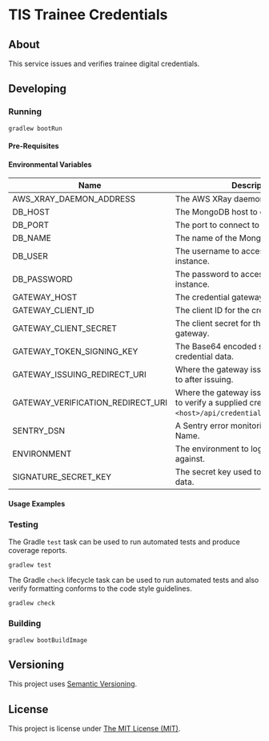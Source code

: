 # TIS Trainee Credentials

## About

This service issues and verifies trainee digital credentials.

## Developing

### Running

```shell
gradlew bootRun
```

#### Pre-Requisites

#### Environmental Variables

| Name                              | Description                                                                                                             | Default     |
|-----------------------------------|-------------------------------------------------------------------------------------------------------------------------|-------------|
| AWS_XRAY_DAEMON_ADDRESS | The AWS XRay daemon host. | |
| DB_HOST                           | The MongoDB host to connect to.                                                                                         | localhost   |
| DB_PORT                           | The port to connect to MongoDB on.                                                                                      | 27017       |
| DB_NAME                           | The name of the MongoDB database.                                                                                       | credentials |
| DB_USER                           | The username to access the MongoDB instance.                                                                            | admin       |
| DB_PASSWORD                       | The password to access the MongoDB instance.                                                                            | pwd         |
| GATEWAY_HOST                      | The credential gateway host.                                                                                            |             |
| GATEWAY_CLIENT_ID                 | The client ID for the credential gateway.                                                                               |             |
| GATEWAY_CLIENT_SECRET             | The client secret for the credential gateway.                                                                           |             |
| GATEWAY_TOKEN_SIGNING_KEY         | The Base64 encoded signing key for the credential data.                                                                 |             |
| GATEWAY_ISSUING_REDIRECT_URI      | Where the gateway issue should redirect to after issuing.                                                               |             |
| GATEWAY_VERIFICATION_REDIRECT_URI | Where the gateway issue should redirect to verify a supplied credential, e.g. `<host>/api/credentials/verify/callback`. |             |
| SENTRY_DSN                        | A Sentry error monitoring Data Source Name.                                                                             |             |
| ENVIRONMENT                | The environment to log Sentry events against.                                                                           | local       |
| SIGNATURE_SECRET_KEY              | The secret key used to validate signed data.                                                                            |             |

#### Usage Examples

### Testing

The Gradle `test` task can be used to run automated tests and produce coverage
reports.

```shell
gradlew test
```

The Gradle `check` lifecycle task can be used to run automated tests and also
verify formatting conforms to the code style guidelines.

```shell
gradlew check
```

### Building

```shell
gradlew bootBuildImage
```

## Versioning

This project uses [Semantic Versioning](semver.org).

## License

This project is license under [The MIT License (MIT)](LICENSE).
